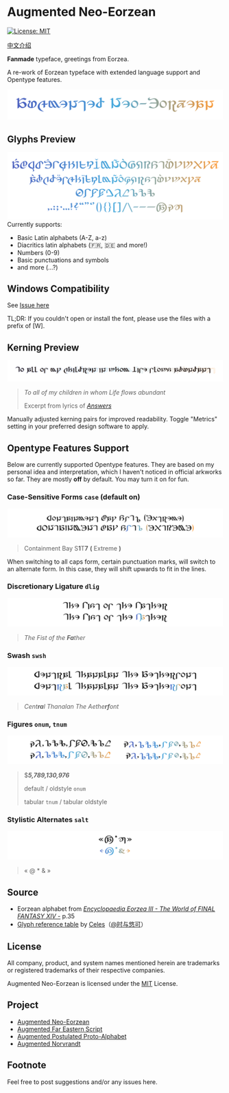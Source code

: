 # Augmented Neo-Eorzean
[![License: MIT](https://img.shields.io/badge/License-MIT-yellow.svg)](https://opensource.org/licenses/MIT)

[中文介绍](README_CN.md)

**Fanmade** typeface, greetings from Eorzea.

A re-work of Eorzean typeface with extended language support and Opentype features.

![Title](preview/Title.svg)

## Glyphs Preview

![Alphabets](preview/Glyphs.svg)
Currently supports:
- Basic Latin alphabets (A-Z, a-z)
- Diacritics latin alphabets (🇫🇷, 🇩🇪 and more!)
- Numbers (0-9)
- Basic punctuations and symbols
- and more (…?)

## Windows Compatibility

See [Issue here](https://github.com/karaipsum/Postulated-Proto-Alphabet/issues/1#issue-2312178558)

TL;DR: If you couldn't open or install the font, please use the files with a prefix of [W].

## Kerning Preview

![Kerning](preview/Kerning.svg)

> _To all of my children in whom Life flows abundant_
>
> Excerpt from lyrics of [_Answers_](https://na.finalfantasyxiv.com/blog/003219.html)

Manually adjusted kerning pairs for improved readability. Toggle "Metrics" setting in your preferred design software to apply.

## Opentype Features Support

Below are currently supported Opentype features. They are based on my personal idea and interpretation, which I haven't noticed in official arkworks so far. They are mostly **off** by default. You may turn it on for fun.

### Case-Sensitive Forms `case` (default **on**)

![case](preview/case.svg)

> Containment Bay S**1**T**7** **(** Extreme **)**

When switching to all caps form, certain punctuation marks, will switch to an alternate form. In this case, they will shift upwards to fit in the lines.

### Discretionary Ligature `dlig`

![dlig](preview/Ligature.svg)

> _The Fist of the **Fa**ther_

### Swash `swsh`

![swsh](preview/Swash.svg)

> _Cent**ra**l Thanalan The Aethe**rf**ont_

### Figures `onum`, `tnum`

![Figures](preview/Figures.svg)

> $_**5,789,130,976**_
>
> default / oldstyle `onum`
>
> tabular `tnum` / tabular oldstyle

### Stylistic Alternates `salt`

![salt](preview/salt.svg)

> « @ * & »

## Source

- Eorzean alphabet from [_Encyclopaedia Eorzea III - The World of FINAL FANTASY XIV -_](https://sqex.to/giPAn) p.35
- [Glyph reference table](https://weibo.com/3506214112/NkPbor2Iz) by [Celes](https://club.huijiwiki.com/wiki/%E7%89%B9%E6%AE%8A:%E9%A9%BE%E9%A9%B6%E5%AE%A4#/user/45979/main)（[@时与悠可](https://weibo.com/u/3506214112)）

## License

All company, product, and system names mentioned herein are trademarks or registered trademarks of their respective companies.

Augmented Neo-Eorzean is licensed under the [MIT](LICENSE) License.

## Project

- [Augmented Neo-Eorzean](https://github.com/karaipsum/Eorzean-Typeface)
- [Augmented Far Eastern Script](https://github.com/karaipsum/Kugane-Moji)
- [Augmented Postulated Proto-Alphabet](https://github.com/karaipsum/Postulated-Proto-Alphabet)
- [Augmented Norvrandt](https://github.com/karaipsum/Norvrandt-Typeface)

## Footnote

Feel free to post suggestions and/or any issues here.